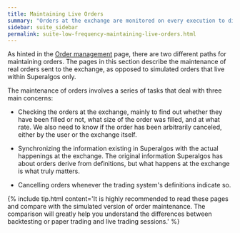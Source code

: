 ```yaml
---
title: Maintaining Live Orders
summary: "Orders at the exchange are monitored on every execution to discover the size filled, rates, and other exchange events. Also, the trading bot synchronizes Superalgos with the real transactional information handled by the exchange."
sidebar: suite_sidebar
permalink: suite-low-frequency-maintaining-live-orders.html
---
```


As hinted in the [Order management](suite-low-frequency-order-management.html) page, there are two different paths for maintaining orders. The pages in this section describe the maintenance of real orders sent to the exchange, as opposed to simulated orders that live within Superalgos only.

The maintenance of orders involves a series of tasks that deal with three main concerns:

* Checking the orders at the exchange, mainly to find out whether they have been filled or not, what size of the order was filled, and at what rate. We also need to know if the order has been arbitrarily canceled, either by the user or the exchange itself.

* Synchronizing the information existing in Superalgos with the actual happenings at the exchange. The original information Superalgos has about orders derive from definitions, but what happens at the exchange is what truly matters.

* Cancelling orders whenever the trading system's definitions indicate so.

{% include tip.html content='It is highly recommended to read these pages and compare with the simulated version of order maintenance. The comparison will greatly help you understand the differences between backtesting or paper trading and live trading sessions.' %}